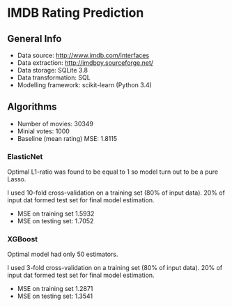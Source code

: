 # IMDB Rating Prediction

## General Info

* Data source: http://www.imdb.com/interfaces
* Data extraction: http://imdbpy.sourceforge.net/
* Data storage: SQLite 3.8
* Data transformation: SQL
* Modelling framework: scikit-learn (Python 3.4)

## Algorithms

* Number of movies: 30349
* Minial votes: 1000
* Baseline (mean rating) MSE: 1.8115

### ElasticNet

Optimal L1-ratio was found to be equal to 1 so model turn out to be a pure Lasso.

I used 10-fold cross-validation on a training set (80% of input data). 20% of input dat formed test set for final model estimation.

* MSE on training set 1.5932
* MSE on testing set: 1.7052

### XGBoost

Optimal model had only 50 estimators.

I used 3-fold cross-validation on a training set (80% of input data). 20% of input dat formed test set for final model estimation.

* MSE on training set 1.2871
* MSE on testing set: 1.3541
